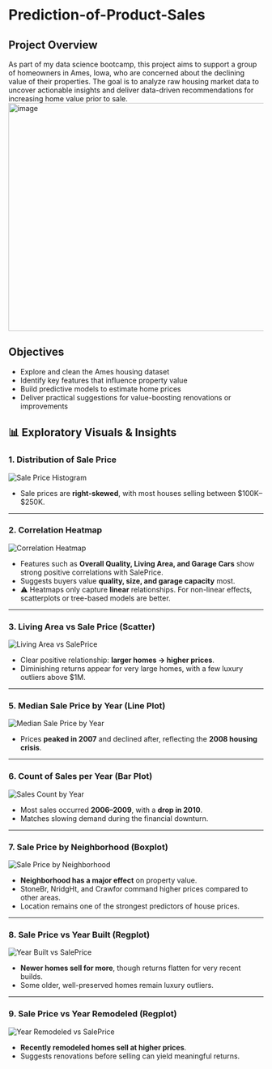 # Prediction-of-Product-Sales
## Project Overview
As part of my data science bootcamp, this project aims to support a group of homeowners in Ames, Iowa, who are concerned about the declining value of their properties. The goal is to analyze raw housing market data to uncover actionable insights and deliver data-driven recommendations for increasing home value prior to sale.
<img width="800" height="450" alt="image" src="https://github.com/user-attachments/assets/fa2e7121-b93b-4f32-85fa-4af969ea18ec" />

## Objectives
- Explore and clean the Ames housing dataset
- Identify key features that influence property value
- Build predictive models to estimate home prices
- Deliver practical suggestions for value-boosting renovations or improvements



## 📊 Exploratory Visuals & Insights

### 1. Distribution of Sale Price
![Sale Price Histogram](Plots/hist_saleprice.png)  
- Sale prices are **right-skewed**, with most houses selling between \$100K–\$250K.  

---

### 2. Correlation Heatmap
![Correlation Heatmap](Plots/heatmap_correlation.png)  
- Features such as **Overall Quality, Living Area, and Garage Cars** show strong positive correlations with SalePrice.  
- Suggests buyers value **quality, size, and garage capacity** most.  
- ⚠️ Heatmaps only capture **linear** relationships. For non-linear effects, scatterplots or tree-based models are better.

---

### 3. Living Area vs Sale Price (Scatter)
![Living Area vs SalePrice](Plots/scatter_livarea_saleprice.png)  
- Clear positive relationship: **larger homes → higher prices**.  
- Diminishing returns appear for very large homes, with a few luxury outliers above \$1M.

---

### 5. Median Sale Price by Year (Line Plot)
![Median Sale Price by Year](Plots/line_median_saleprice_by_year.png)  
- Prices **peaked in 2007** and declined after, reflecting the **2008 housing crisis**.  

---

### 6. Count of Sales per Year (Bar Plot)
![Sales Count by Year](Plots/bar_sales_by_year.png)  
- Most sales occurred **2006–2009**, with a **drop in 2010**.  
- Matches slowing demand during the financial downturn.

---

### 7. Sale Price by Neighborhood (Boxplot)
![Sale Price by Neighborhood](Plots/box_saleprice_by_neighborhood.png)  
- **Neighborhood has a major effect** on property value.  
- StoneBr, NridgHt, and Crawfor command higher prices compared to other areas.  
- Location remains one of the strongest predictors of house prices.

---

### 8. Sale Price vs Year Built (Regplot)
![Year Built vs SalePrice](Plots/reg_yearbuilt_saleprice.png)  
- **Newer homes sell for more**, though returns flatten for very recent builds.  
- Some older, well-preserved homes remain luxury outliers.

---

### 9. Sale Price vs Year Remodeled (Regplot)
![Year Remodeled vs SalePrice](Plots/reg_yearremodeled_saleprice.png)  
- **Recently remodeled homes sell at higher prices**.  
- Suggests renovations before selling can yield meaningful returns.
